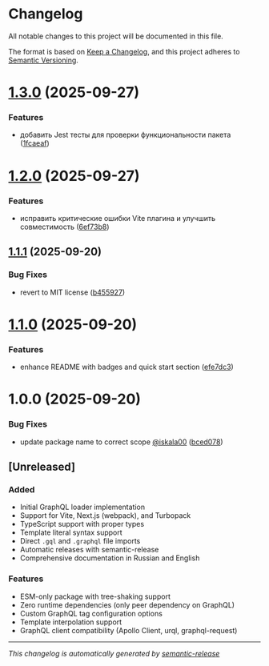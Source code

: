 # Changelog

All notable changes to this project will be documented in this file.

The format is based on [Keep a Changelog](https://keepachangelog.com/en/1.0.0/),
and this project adheres to [Semantic Versioning](https://semver.org/spec/v2.0.0.html).

# [1.3.0](https://github.com/iskala00/graphql-react/compare/v1.2.0...v1.3.0) (2025-09-27)


### Features

* добавить Jest тесты для проверки функциональности пакета ([1fcaeaf](https://github.com/iskala00/graphql-react/commit/1fcaeaf77dd5694838139f6e54f9cc4ad18729a4))

# [1.2.0](https://github.com/iskala00/graphql-react/compare/v1.1.1...v1.2.0) (2025-09-27)


### Features

* исправить критические ошибки Vite плагина и улучшить совместимость ([6ef73b8](https://github.com/iskala00/graphql-react/commit/6ef73b8de1cb50d7c54e7d51ea000bb9c16f8892))

## [1.1.1](https://github.com/iskala00/graphql-react/compare/v1.1.0...v1.1.1) (2025-09-20)


### Bug Fixes

* revert to MIT license ([b455927](https://github.com/iskala00/graphql-react/commit/b4559272577253dd2c1ad4b749d66ab1ea93996b))

# [1.1.0](https://github.com/iskala00/graphql-react/compare/v1.0.0...v1.1.0) (2025-09-20)


### Features

* enhance README with badges and quick start section ([efe7dc3](https://github.com/iskala00/graphql-react/commit/efe7dc38161490d2e13b625924c25451ec178800))

# 1.0.0 (2025-09-20)


### Bug Fixes

* update package name to correct scope [@iskala00](https://github.com/iskala00) ([bced078](https://github.com/iskala00/graphql-react/commit/bced078279f75bb364f82aedf4ad7ded1c983d2a))

## [Unreleased]

### Added
- Initial GraphQL loader implementation
- Support for Vite, Next.js (webpack), and Turbopack
- TypeScript support with proper types
- Template literal syntax support
- Direct `.gql` and `.graphql` file imports
- Automatic releases with semantic-release
- Comprehensive documentation in Russian and English

### Features
- ESM-only package with tree-shaking support
- Zero runtime dependencies (only peer dependency on GraphQL)
- Custom GraphQL tag configuration options
- Template interpolation support
- GraphQL client compatibility (Apollo Client, urql, graphql-request)

---

*This changelog is automatically generated by [semantic-release](https://semantic-release.gitbook.io/)*
